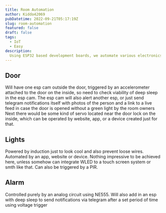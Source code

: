 ```yaml
---
title: Room Automation 
author: Kiddo42069
pubDatetime: 2022-09-21T05:17:19Z
slug: room-automation
featured: false
draft: false
tags:
  - IoT
  - Easy
description:
  Using ESP32 based development boards, we automate various electronics around a room, like locking a door, switching the lights etc.
---
```


## Door

Will have one esp cam outside the door, triggered by an accelerometer attached to the door on the inside, so need to check viability of deep sleep in the esp cam. 
The esp cam will also alert another esp, or just send telegram notifications itself with photos of the person and a link to a live feed in case the door is opened without a green light by the room owners
Next there would be some kind of servo located near the door lock on the inside, which can be operated by website, app,  or a device created just for that.

## Lights

Powered by induction just to look cool and also prevent loose wires. Automated by an app, website or device. Nothing impressive to be achieved here, unless somehow can integrate WLED to a touch screen system or smth like that. Can also be triggered by a PIR.

## Alarm

Controlled purely by an analog circuit using NE555. Will also add in an esp with deep sleep to send notifications via telegram after a set period of time using voltage trigger